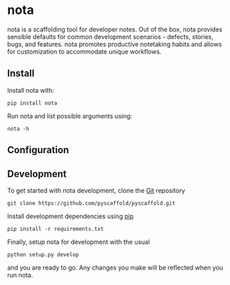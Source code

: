 # nota

nota is a scaffolding tool for developer notes. Out of the box, nota provides sensible defaults for common development scenarios - defects, stories, bugs, and features. nota promotes productive notetaking habits and allows for customization to accommodate unique workflows.

## Install

Install nota with:

```shell
pip install nota
```

Run nota and list possible arguments using:

```shell
nota -h
```

## Configuration

## Development

To get started with nota development, clone the [Git](https://git-scm.com/) repository

```shell
git clone https://github.com/pyscaffold/pyscaffold.git
```

Install development dependencies using [pip](https://pypi.org/project/pip/)

```shell
pip install -r requirements.txt
```

Finally, setup nota for development with the usual

```shell
python setup.py develop
```

and you are ready to go. Any changes you make will be reflected when you run nota.
